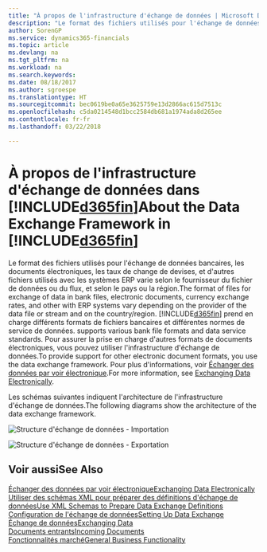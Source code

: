 ```yaml
---
title: "À propos de l'infrastructure d'échange de données | Microsoft Docs"
description: "Le format des fichiers utilisés pour l'échange de données bancaires, les documents électroniques, les taux de change de devises, et d'autres fichiers utilisés avec les systèmes ERP varie selon le fournisseur du fichier de données ou du flux, et selon le pays ou la région."
author: SorenGP
ms.service: dynamics365-financials
ms.topic: article
ms.devlang: na
ms.tgt_pltfrm: na
ms.workload: na
ms.search.keywords: 
ms.date: 08/18/2017
ms.author: sgroespe
ms.translationtype: HT
ms.sourcegitcommit: bec0619be0a65e3625759e13d2866ac615d7513c
ms.openlocfilehash: c5da0214548d1bcc2584db681a1974ada8d265ee
ms.contentlocale: fr-fr
ms.lasthandoff: 03/22/2018

---
```

# <a name="about-the-data-exchange-framework-in-included365finincludesd365finmdmd"></a><span data-ttu-id="fcc66-103">À propos de l'infrastructure d'échange de données dans [!INCLUDE[d365fin](includes/d365fin_md.md)]</span><span class="sxs-lookup"><span data-stu-id="fcc66-103">About the Data Exchange Framework in [!INCLUDE[d365fin](includes/d365fin_md.md)]</span></span>
<span data-ttu-id="fcc66-104">Le format des fichiers utilisés pour l'échange de données bancaires, les documents électroniques, les taux de change de devises, et d'autres fichiers utilisés avec les systèmes ERP varie selon le fournisseur du fichier de données ou du flux, et selon le pays ou la région.</span><span class="sxs-lookup"><span data-stu-id="fcc66-104">The format of files for exchange of data in bank files, electronic documents, currency exchange rates, and other with ERP systems vary depending on the provider of the data file or stream and on the country/region.</span></span> [!INCLUDE[d365fin](includes/d365fin_md.md)]<span data-ttu-id="fcc66-105"> prend en charge différents formats de fichiers bancaires et différentes normes de service de données.</span><span class="sxs-lookup"><span data-stu-id="fcc66-105"> supports various bank file formats and data service standards.</span></span> <span data-ttu-id="fcc66-106">Pour assurer la prise en charge d'autres formats de documents électroniques, vous pouvez utiliser l'infrastructure d'échange de données.</span><span class="sxs-lookup"><span data-stu-id="fcc66-106">To provide support for other electronic document formats, you use the data exchange framework.</span></span> <span data-ttu-id="fcc66-107">Pour plus d'informations, voir [Échanger des données par voir électronique](across-data-exchange.md).</span><span class="sxs-lookup"><span data-stu-id="fcc66-107">For more information, see [Exchanging Data Electronically](across-data-exchange.md).</span></span>    

 <span data-ttu-id="fcc66-108">Les schémas suivantes indiquent l'architecture de l'infrastructure d'échange de données.</span><span class="sxs-lookup"><span data-stu-id="fcc66-108">The following diagrams show the architecture of the data exchange framework.</span></span>  

 ![Structure d'échange de données &#45; Importation](media/across-data-exchange/dataexchangeframework_import.png)  

 ![Structure d'échange de données &#45; Exportation](media/across-data-exchange/dataexchangeframework_export.png)  

## <a name="see-also"></a><span data-ttu-id="fcc66-111">Voir aussi</span><span class="sxs-lookup"><span data-stu-id="fcc66-111">See Also</span></span>  
[<span data-ttu-id="fcc66-112">Échanger des données par voir électronique</span><span class="sxs-lookup"><span data-stu-id="fcc66-112">Exchanging Data Electronically</span></span>](across-data-exchange.md)  
[<span data-ttu-id="fcc66-113">Utiliser des schémas XML pour préparer des définitions d'échange de données</span><span class="sxs-lookup"><span data-stu-id="fcc66-113">Use XML Schemas to Prepare Data Exchange Definitions</span></span>](across-how-to-use-xml-schemas-to-prepare-data-exchange-definitions.md)  
[<span data-ttu-id="fcc66-114">Configuration de l'échange de données</span><span class="sxs-lookup"><span data-stu-id="fcc66-114">Setting Up Data Exchange</span></span>](across-set-up-data-exchange.md)  
[<span data-ttu-id="fcc66-115">Échange de données</span><span class="sxs-lookup"><span data-stu-id="fcc66-115">Exchanging Data</span></span>](across-exchange-data.md)  
[<span data-ttu-id="fcc66-116">Documents entrants</span><span class="sxs-lookup"><span data-stu-id="fcc66-116">Incoming Documents</span></span>](across-income-documents.md)  
[<span data-ttu-id="fcc66-117">Fonctionnalités marché</span><span class="sxs-lookup"><span data-stu-id="fcc66-117">General Business Functionality</span></span>](ui-across-business-areas.md)  

